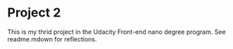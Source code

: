 # Project 2
This is my thrid project in the Udacity Front-end nano degree program. See readme.mdown for reflections.
